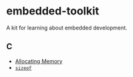 # embedded-toolkit

A kit for learning about embedded development.

## C

* [Allocating Memory]()
* [`sizeof`]()